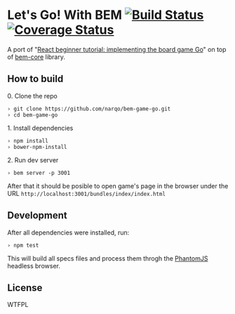 # Let's Go! With BEM [![Build Status](https://travis-ci.org/narqo/bem-game-go.svg?branch=master)](https://travis-ci.org/narqo/bem-game-go) [![Coverage Status](https://coveralls.io/repos/narqo/bem-game-go/badge.png?branch=master)](https://coveralls.io/r/narqo/bem-game-go?branch=master)

A port of "[React beginner tutorial: implementing the board game Go][1]" on top of [bem-core][1] library.

## How to build

0\. Clone the repo

```
› git clone https://github.com/narqo/bem-game-go.git
› cd bem-game-go
```

1\. Install dependencies

```
› npm install
› bower-npm-install
```

2\. Run dev server

```
› bem server -p 3001
```

After that it should be posible to open game's page in the browser under the URL `http://localhost:3001/bundles/index/index.html`

## Development

After all dependencies were installed, run:

```
› npm test
```

This will build all specs files and process them throgh the [PhantomJS][3] headless browser.

## License

WTFPL

[1]: http://cjlarose.com/2014/01/09/react-board-game-tutorial.html
[2]: https://github.com/bem/bem-core/
[3]: http://phantomjs.org

